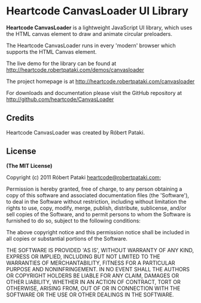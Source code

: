 # Heartcode CanvasLoader UI Library

**Heartcode CanvasLoader** is a lightweight JavaScript UI library, which uses the HTML canvas element to draw and animate circular preloaders.

The Heartcode CanvasLoader runs in every 'modern' browser which supports the HTML Canvas element.

The live demo for the library can be found at http://heartcode.robertpataki.com/demos/canvasloader

The project homepage is at http://heartcode.robertpataki.com/canvasloader
	
For downloads and documentation please visit the GitHub repository at http://github.com/heartcode/CanvasLoader

## Credits

Heartcode CanvasLoader was created by Róbert Pataki.

## License

**(The MIT License)**

Copyright (c) 2011 Róbert Pataki heartcode@robertpataki.com;

Permission is hereby granted, free of charge, to any person obtaining
a copy of this software and associated documentation files (the
'Software'), to deal in the Software without restriction, including
without limitation the rights to use, copy, modify, merge, publish,
distribute, sublicense, and/or sell copies of the Software, and to
permit persons to whom the Software is furnished to do so, subject to
the following conditions:

The above copyright notice and this permission notice shall be
included in all copies or substantial portions of the Software.

THE SOFTWARE IS PROVIDED 'AS IS', WITHOUT WARRANTY OF ANY KIND,
EXPRESS OR IMPLIED, INCLUDING BUT NOT LIMITED TO THE WARRANTIES OF
MERCHANTABILITY, FITNESS FOR A PARTICULAR PURPOSE AND NONINFRINGEMENT.
IN NO EVENT SHALL THE AUTHORS OR COPYRIGHT HOLDERS BE LIABLE FOR ANY
CLAIM, DAMAGES OR OTHER LIABILITY, WHETHER IN AN ACTION OF CONTRACT,
TORT OR OTHERWISE, ARISING FROM, OUT OF OR IN CONNECTION WITH THE
SOFTWARE OR THE USE OR OTHER DEALINGS IN THE SOFTWARE.
